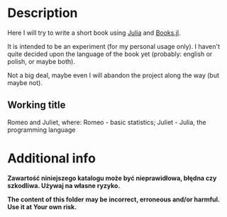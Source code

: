 # Description

Here I will try to write a short book using [Julia](https://julialang.org/) and [Books.jl](https://github.com/JuliaBooks/Books.jl).

It is intended to be an experiment (for my personal usage only).
I haven't quite decided upon the language of the book yet (probably: english or polish, or maybe both).

Not a big deal, maybe even I will abandon the project along the way (but maybe not).

## Working title

Romeo and Juliet, where:
Romeo - basic statistics;
Juliet - Julia, the programming language

# Additional info

**Zawartość niniejszego katalogu może być nieprawidłowa, błędna czy szkodliwa. Używaj na własne ryzyko.**

**The content of this folder may be incorrect, erroneous and/or harmful. Use it at Your own risk.**
